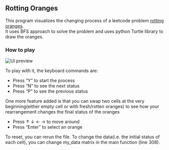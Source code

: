 ## Rotting Oranges

This program visualizes the changing process of a leetcode problem [rotting oranges](https://leetcode.com/problems/rotting-oranges/).  
It uses BFS approach to solve the problem and uses python Turtle library to draw the oranges.

### How to play
![UI preview](https://github.com/YeqingHuang/MyProjects/[branch]/preview.png?raw=true)

To play with it, the keyboard commands are:

-   Press “Y” to start the process
-   Press “N” to see the next status
-   Press “P” to see the previous status

One more feature added is that you can swap two cells at the very beginning(either empty cell or with fresh/rotten oranges) to see how your rearrangement changes the final status of the oranges

-   Press ↑ ↓ ← → to move around
-   Press “Enter” to select an orange

To reset, you can rerun the file. To change the data(i.e. the initial status of each cell), you can change my_data matrix in the main function (line 308).
